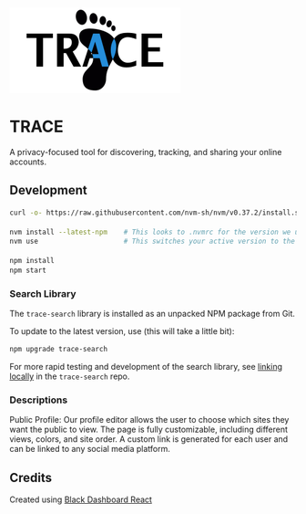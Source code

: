 ![TRACE Logo](/docs/images/logo-wide-sm.png)

# TRACE #

A privacy-focused tool for discovering, tracking, and sharing your online accounts.

## Development ##

```sh
curl -o- https://raw.githubusercontent.com/nvm-sh/nvm/v0.37.2/install.sh | bash

nvm install --latest-npm    # This looks to .nvmrc for the version we use
nvm use                     # This switches your active version to the .nvmrc version

npm install
npm start
```

### Search Library ###

The `trace-search` library is installed as an unpacked NPM package from Git.

To update to the latest version, use (this will take a little bit):

```sh
npm upgrade trace-search
```

For more rapid testing and development of the search library, see
[linking locally](https://github.com/TRACE-Digital/TRACE-search#link-locally) in the `trace-search` repo.

### Descriptions ###

Public Profile: 
Our profile editor allows the user to choose which sites they want the public to view. The page is fully customizable, including different views, colors, and site order. A custom link is generated for each user and can be linked to any social media platform. 

## Credits ##

Created using [Black Dashboard React](https://demos.creative-tim.com/black-dashboard-react/#/documentation/tutorial)
